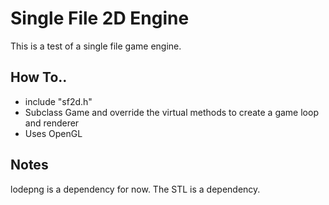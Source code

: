 # Single File 2D Engine
This is a test of a single file game engine. 

## How To..
* include "sf2d.h" 
* Subclass Game and override the virtual methods to create a game loop and renderer
* Uses OpenGL

## Notes
lodepng is a dependency for now.
The STL is a dependency.

<!--
## Test Preview
![Image](./screenshot-01.png)
-->

